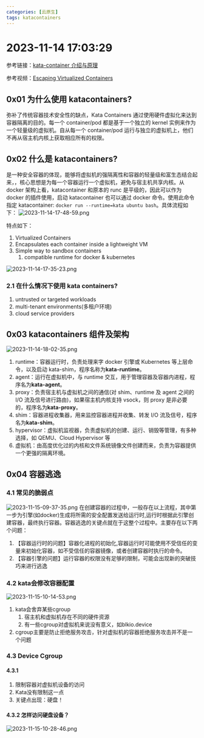 ```yaml
---
categories: [云原生]
tags: katacontainers
---
```


# 2023-11-14 17:03:29

参考链接：[kata-container 介绍与原理](https://blog.csdn.net/zhonglinzhang/article/details/86489695)

参考视频：[Escaping Virtualized Containers](https://www.youtube.com/watch?v=0hrv0qyOEd0)

## 0x01 为什么使用 katacontainers?

弥补了传统容器技术安全性的缺点，Kata Containers 通过使用硬件虚拟化来达到容器隔离的目的。每一个 container/pod 都是基于一个独立的 kernel 实例来作为一个轻量级的虚拟机。自从每一个 container/pod 运行与独立的虚拟机上，他们不再从宿主机内核上获取相应所有的权限。

## 0x02 什么是 katacontainers?

是一种安全容器的体现，能够将虚拟机的强隔离性和容器的轻量级和富生态结合起来，，核心思想是为每一个容器运行一个虚拟机，避免与宿主机共享内核。从 docker 架构上看，katacontainer 和原本的 runc 是平级的，因此可以作为 docker 的插件使用，启动 katacontainer 也可以通过 docker 命令。使用此命令指定 katacontainer: `docker run --runtime=kata ubuntu bash`。具体流程如下：
![2023-11-14-17-48-59.png](https://s2.loli.net/2023/11/17/7C9eH8cIPxDNAQ4.png)

特点如下：

1. Virtualized Containers
2. Encapsulates each container inside a lightweight VM
3. Simple way to sandbox containers
   1. compatible runtime for docker & kubernetes

![2023-11-14-17-35-23.png](https://s2.loli.net/2023/11/17/H5nzEapdheAPZku.png)

### 2.1 在什么情况下使用 kata containers?

1. untrusted or targeted workloads
2. multi-tenant environments(多租户环境)
3. cloud service providers

## 0x03 katacontainers 组件及架构

![2023-11-14-18-02-35.png](https://s2.loli.net/2023/11/17/1OkyUSIaVEPvnlJ.png)

1. runtime：容器运行时，负责处理来字 docker 引擎或 Kubernetes 等上层命令，以及启动 kata-shim，程序名称为**kata-runtime**。
2. agent：运行在虚拟机中，与 runtime 交互，用于管理容器及容器内进程，程序名为**kata-agent**。
3. proxy：负责宿主机与虚拟机之间的通信(对 shim、runtime 及 agent 之间的 I/O 流及信号进行路由)，如果宿主机内核支持 vsock，则 proxy 是非必要的，程序名为**kata-proxy**。
4. shim：容器进程收集器，用来监控容器进程并收集、转发 I/O 流及信号，程序名为**kata-shim**。
5. hypervisor：虚拟机监视器，负责虚拟机的创建、运行、销毁等管理，有多种选择，如 QEMU、Cloud Hypervisor 等
6. 虚拟机：由高度优化过的内核和文件系统镜像文件创建而来，负责为容器提供一个更强的隔离环境。

## 0x04 容器逃逸
### 4.1 常见的脆弱点
![2023-11-15-09-37-35.png](https://s2.loli.net/2023/11/17/qZkdHMKGYn4lLJI.png)
在创建容器的过程中，一般存在以上流程，其中第一步为引擎(如docker)生成将所需的安全配置发送给运行时,运行时根据此引擎创建容器，最终执行容器。容器逃逸的关键点就在于这整个过程中。主要存在以下两个问题：
1. 【容器运行时的问题】容器化进程的初始化,容器运行时可能使用不受信任的变量来初始化容器，如不受信任的容器镜像，或者创建容器时执行的命令。
2. 【容器引擎的问题】运行容器的权限没有足够的限制，可能会出现新的突破技巧来进行逃逸
### 4.2 kata会修改容器配置
![2023-11-15-10-14-53.png](https://s2.loli.net/2023/11/17/eVjCkZhOrN6mQsY.png)
1. kata会舍弃某些cgroup
   1. 宿主机和虚拟机存在不同的硬件资源
   2. 有一些cgroup对虚拟机来说没有意义，如blkio.device
2. cgroup主要是防止拒绝服务攻击，针对虚拟机的容器拒绝服务攻击并不是一个问题
### 4.3 Device Cgroup
#### 4.3.1
1. 限制容器对虚拟机设备的访问
2. Kata没有限制这一点
3. 关键点出现：硬盘！
#### 4.3.2 怎样访问硬盘设备？
![2023-11-15-10-28-46.png](https://s2.loli.net/2023/11/17/87OpkeBWqydNoHl.png)
